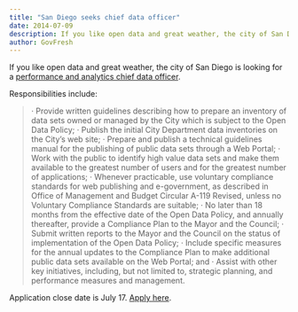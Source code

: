 ```yaml
---
title: "San Diego seeks chief data officer"
date: 2014-07-09
description: If you like open data and great weather, the city of San Diego is looking for a performance and analytics chief data officer.
author: GovFresh
---
```


If you like open data and great weather, the city of San Diego is looking for a <a href="http://agency.governmentjobs.com/sandiego/default.cfm?action=viewJob&amp;jobID=913792&amp;hit_count=yes&amp;headerFooter=1&amp;promo=0&amp;transfer=0&amp;WDDXJobSearchParams=%3CwddxPacket%20version%3D%271%2E0%27%3E%3Cheader%2F%3E%3Cdata%3E%3Cstruct%3E%3Cvar%20name%3D%27CATEGORYID%27%3E%3Cstring%3E55%2C4%2C79%2C143%2C81%2C90%2C10%2C59%2C44%2C41%2C69%2C42%2C53%2C26%2C27%2C29%2C62%2C67%2C39%3C%2Fstring%3E%3C%2Fvar%3E%3Cvar%20name%3D%27PROMOTIONALJOBS%27%3E%3Cstring%3E0%3C%2Fstring%3E%3C%2Fvar%3E%3Cvar%20name%3D%27TRANSFER%27%3E%3Cstring%3E0%3C%2Fstring%3E%3C%2Fvar%3E%3Cvar%20name%3D%27FIND_KEYWORD%27%3E%3Cstring%3Echief%20data%20officer%3C%2Fstring%3E%3C%2Fvar%3E%3C%2Fstruct%3E%3C%2Fdata%3E%3C%2FwddxPacket%3E%20#opendata">performance and analytics chief data officer</a>.

Responsibilities include:

<blockquote> 
·         Provide written guidelines describing how to prepare an inventory of data sets owned or managed by the City which is subject to the Open Data Policy;
·         Publish the initial City Department data inventories on the City’s web site;
·         Prepare and publish a technical guidelines manual for the publishing of public data sets through a Web Portal;
·         Work with the public to identify high value data sets and make them available to the greatest number of users and for the greatest number of applications;
·         Whenever practicable, use voluntary compliance standards for web publishing and 
e-government, as described in Office of Management and Budget Circular A-119 Revised, unless no Voluntary Compliance Standards are suitable;
·         No later than 18 months from the effective date of the Open Data Policy, and annually thereafter, provide a Compliance Plan to the Mayor and the Council;
·         Submit written reports to the Mayor and the Council on the status of implementation of the Open Data Policy;
·         Include specific measures for the annual updates to the Compliance Plan to make additional public data sets available on the Web Portal; and
·         Assist with other key initiatives, including, but not limited to, strategic planning, and performance measures and management.
</blockquote>

Application close date is July 17. <a href="http://agency.governmentjobs.com/sandiego/default.cfm?action=viewJob&amp;jobID=913792&amp;hit_count=yes&amp;headerFooter=1&amp;promo=0&amp;transfer=0&amp;WDDXJobSearchParams=%3CwddxPacket%20version%3D%271%2E0%27%3E%3Cheader%2F%3E%3Cdata%3E%3Cstruct%3E%3Cvar%20name%3D%27CATEGORYID%27%3E%3Cstring%3E55%2C4%2C79%2C143%2C81%2C90%2C10%2C59%2C44%2C41%2C69%2C42%2C53%2C26%2C27%2C29%2C62%2C67%2C39%3C%2Fstring%3E%3C%2Fvar%3E%3Cvar%20name%3D%27PROMOTIONALJOBS%27%3E%3Cstring%3E0%3C%2Fstring%3E%3C%2Fvar%3E%3Cvar%20name%3D%27TRANSFER%27%3E%3Cstring%3E0%3C%2Fstring%3E%3C%2Fvar%3E%3Cvar%20name%3D%27FIND_KEYWORD%27%3E%3Cstring%3Echief%20data%20officer%3C%2Fstring%3E%3C%2Fvar%3E%3C%2Fstruct%3E%3C%2Fdata%3E%3C%2FwddxPacket%3E%20#opendata">Apply here</a>.
